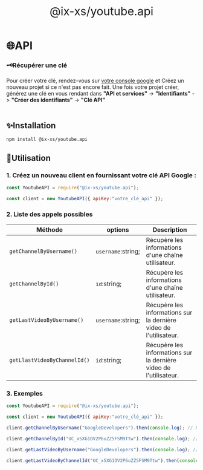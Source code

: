 <div align=center>
<span style="font-size:30px;">@ix-xs/youtube.api</span><br>
<br>
</div>

<h1>🌐API</h1>
<h3>🗝️Récupérer une clé</h3>
Pour créer votre clé, rendez-vous sur <a href="https://console.cloud.google.com/welcome">votre console google</a> et Créez un nouveau projet si ce n'est pas encore fait. Une fois votre projet créer, générez une clé en vous rendant dans <b>"API et services"</b> -> <b>"Identifiants"</b> -> <b>"Créer des identifiants"</b> -> <b>"Clé API"</b><br>
<br>
<h2>✨Installation</h2>

`npm install @ix-xs/youtube.api`
<br>
<h2>👀Utilisation</h2>
<h3>1. Créez un nouveau client en fournissant votre clé API Google :</h3>

```js
const YoutubeAPI = require("@ix-xs/youtube.api");

const client = new YoutubeAPI({ apiKey:"votre_clé_api" });
```
<h3>2. Liste des appels possibles</h3>

Méthode | options | Description |
| --- | --- | --- |
| `getChannelByUsername()` | `username`:string; | Récupère les informations d'une chaîne utilisateur. |
| `getChannelById()` | `id`:string; | Récupère les informations d'une chaîne utilisateur. |
| `getLastVideoByUsername()` | `username`:string; | Récupère les informations sur la dernière video de l'utilisateur. |
| `getLlastVideoByChannelId()` | `id`:string; | Récupère les informations sur la dernière video de l'utilisateur. |

<h3>3. Exemples</h3>

```js
const YoutubeAPI = require("@ix-xs/youtube.api");

const client = new YoutubeAPI({ apiKey:"votre_clé_api" });

client.getChannelByUsername("GoogleDevelopers").then(console.log); // Renvoi les informations de la chaine utilisateur.

client.getChannelById("UC_x5XG1OV2P6uZZ5FSM9Ttw").then(console.log); // Renvoi les informations de la chaine utilisateur.

client.getLastVideoByUsername("GoogleDevelopers").then(console.log); // Renvoi les informations sur la dernière video de l'utilisateur.

client.getLastVideoByChannelId("UC_x5XG1OV2P6uZZ5FSM9Ttw").then(console.log); // Renvoi les informations sur la dernière video de l'utilisateur.
```
